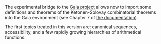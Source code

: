 The experimental bridge to the [Gaia project](https://github.com/coq-community/gaia) allows now to import some definitions and theorems of the Ketonen-Solovay combinatorial theorems into the Gaia environment (see Chapter 7 of [the documentation](https://coq-community.org/hydra-battles/doc/hydras.pdf)).

The first topics treated in this version are: canonical sequences, accessibility, and a few rapidly growing hierarchies of arithmetical functions.



